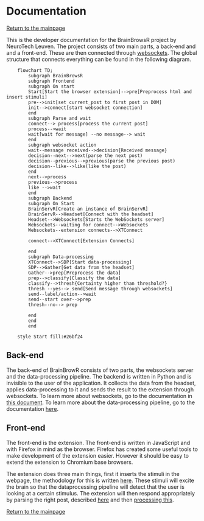 # Documentation

[Return to the mainpage](../README.md)

This is the developer documentation for the BrainBrowsR project by NeuroTech Leuven. The project consists of two main parts, a back-end and and a front-end. These are then connected through [websockets](websockets.md). The global structure that connects everything can be found in the following diagram.

```mermaid
    flowchart TD;
        subgraph BrainBrowsR
        subgraph Frontend
        subgraph On start
        Start[Start the browser extension]-->pre[Preprocess html and insert stimuli]
        pre-->init[set current_post to first post in DOM]
        init-->connect[start websocket connection]
        end
        subgraph Parse and wait
        connect--> process[process the current post]
        process-->wait
        wait[wait for message] --no message--> wait
        end
        subgraph websocket action
        wait--message received-->decision{Received message}
        decision--next-->next(parse the next post)
        decision--previous-->previous(parse the previous post)
        decision--like-->like(like the post)
        end
        next-->process
        previous-->process
        like -->wait
        end
        subgraph Backend
        subgraph On Start
        BrainServR[Create an instance of BrainServR]
        BrainServR-->Headset[Connect with the headset]
        Headset-->Websockets[Starts the WebSockets server]
        Websockets--waiting for connect-->Websockets
        Websockets--extension connects-->XTConnect

        connect-->XTConnect[Extension Connects]

        end
        subgraph Data-processing
        XTConnect-->SDP[Start data-processing]
        SDP-->Gather[Get data from the headset]
        Gather-->prep[Preprocess the data]
        prep-->classify[Classify the data]
        classify-->thresh{Certainty higher than threshold?}
        thresh --yes--> send[Send message through websockets]
        send--label/action-->wait
        send--start over-->prep
        thresh--no--> prep

        end
        end
        end

    style Start fill:#26bf24
```

## Back-end

The back-end of BrainBrowR consists of two parts, the websockets server and the data-processing pipeline. The backend is written in Python and is invisible to the user of the application. It collects the data from the headset, applies data-processing to it and sends the result to the extension through websockets. To learn more about websockets, go to the documentation in [this document](websockets.md). To learn more about the data-processing pipeline, go to the documentation [here](data_processing.md).

## Front-end

The front-end is the extension. The front-end is written in JavaScript and with Firefox in mind as the browser. Firefox has created some useful tools to make development of the extension easier. However it should be easy to extend the extension to Chromium base browsers.

The extension does three main things, first it inserts the stimuli in the webpage, the methodology for this is written [here](extension/stimuli.md). These stimuli will excite the brain so that the dataprocessing pipeline will detect that the user is looking at a certain stimulus. The extension will then respond appropriately by parsing the right post, described [here](extension/parsing.md) and then [processing this](extension/processing_posts.md).

[Return to the mainpage](../README.md)
